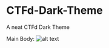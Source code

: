 # CTFd-Dark-Theme
A neat CTFd Dark Theme

Main Body:
![alt text](https://raw.githubusercontent.com/MoonfireSeco/CTFd-Dark-Theme/master/demo%20pics/1.png)

